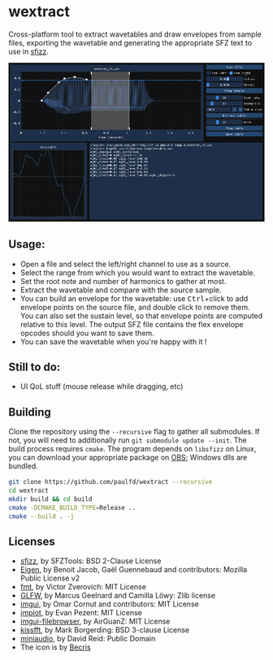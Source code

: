 # wextract

Cross-platform tool to extract wavetables and draw envelopes from sample files, exporting the wavetable and generating the appropriate SFZ text to use in [sfizz].

![Screenshot](picture.png)

## Usage:

- Open a file and select the left/right channel to use as a source.
- Select the range from which you would want to extract the wavetable.
- Set the root note and number of harmonics to gather at most.
- Extract the wavetable and compare with the source sample.
- You can build an envelope for the wavetable: use <kbd>Ctrl</kbd>+click to add envelope points on the source file, and double click to remove them. You can also set the sustain level, so that envelope points are computed relative to this level. The output SFZ file contains the flex envelope opcodes should you want to save them.
- You can save the wavetable when you're happy with it !

## Still to do:
- UI QoL stuff (mouse release while dragging, etc)

## Building

Clone the repository using the `--recursive` flag to gather all submodules.
If not, you will need to additionally run `git submodule update --init`.
The build process requires `cmake`.
The program depends on `libsfizz` on Linux, you can download your appropriate package on [OBS]; Windows dlls are bundled.

```sh
git clone https://github.com/paulfd/wextract --recursive
cd wextract
mkdir build && cd build
cmake -DCMAKE_BUILD_TYPE=Release ..
cmake --build . -j
```

## Licenses

- [sfizz], by SFZTools: BSD 2-Clause License
- [Eigen], by Benoit Jacob, Gaël Guennebaud and contributors: Mozilla Public License v2
- [fmt], by Victor Zverovich: MIT License
- [GLFW], by Marcus Geelnard and Camilla Löwy: Zlib license
- [imgui], by Omar Cornut and contributors: MIT License
- [implot], by Evan Pezent: MIT License
- [imgui-filebrowser], by AirGuanZ: MIT License
- [kissfft], by Mark Borgerding: BSD 3-clause License
- [miniaudio], by David Reid: Public Domain
- The icon is by [Becris]

[sfizz]:     https://sfz.tools/sfizz/
[OBS]:     https://software.opensuse.org//download.html?project=home%3Asfztools%3Asfizz&package=sfizz
[Becris]: https://creativemarket.com/Becris
[Eigen]: https://eigen.tuxfamily.org
[fmt]: https://github.com/fmtlib/fmt
[GLFW]: https://github.com/glfw/glfw
[imgui]: https://github.com/ocornut/imgui
[implot]: https://github.com/epezent/implot
[imgui-filebrowser]: https://github.com/AirGuanZ/imgui-filebrowser
[kissfft]: https://github.com/mborgerding/kissfft
[miniaudio]: https://github.com/mackron/miniaudio
